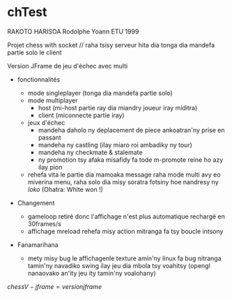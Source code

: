 # chTest

RAKOTO HARISOA Rodolphe Yoann
ETU 1999

Projet chess with socket // raha tsisy serveur hita dia tonga dia mandefa partie solo le client

Version JFrame de jeu d'échec avec multi

- fonctionnalités
  - mode singleplayer (tonga dia mandefa partie solo)
  - mode multiplayer
    - host (mi-host partie ray dia miandry joueur iray miditra)
    - client (miconnecte partie iray)
  - jeux d'échec
    - mandeha daholo ny deplacement de piece ankoatran'ny prise en passant
    - mandeha ny castling (ilay miaro roi ambadiky ny tour)
    - mandeha ny checkmate & stalemate
    - ny promotion tsy afaka misafidy fa tode m-promote reine ho azy ilay pion
  - rehefa vita le partie dia mamoaka message raha mode multi avy eo miverina menu,
      raha solo dia misy soratra fotsiny hoe nandresy ny *loko* (Ohatra: White won !)
  
- Changement
  - gameloop retiré donc l'affichage n'est plus automatique rechargé en 30frames/s
  - affichage mreload rehefa misy action mitranga fa tsy boucle intsony

- Fanamarihana
  - mety misy bug le affichagenle texture amin'ny linux fa bug nitranga tamin'ny navadiko swing ilay jeu dia mbola tsy voahitsy (opengl nanaovako an'ity jeu ity tamin'ny voalohany)

$chessV-jframe = version jframe$
